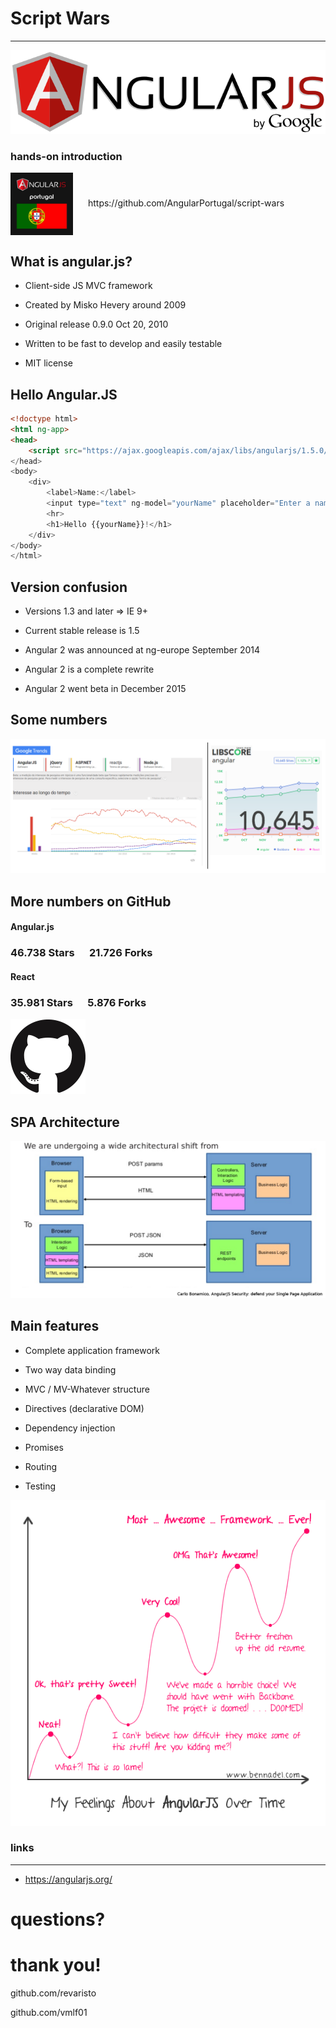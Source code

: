 # Script Wars
------

![](images/angular-logo.png)

### hands-on introduction

<img src="images/angular-portugal.png" style="vertical-align: middle; width: 100px; margin: 0px; margin-right: 20px;" />
https://github.com/AngularPortugal/script-wars




## What is angular.js?
- Client-side JS MVC framework

- Created by Misko Hevery around 2009

- Original release 0.9.0 Oct 20, 2010

- Written to be fast to develop and easily testable

- MIT license




## Hello Angular.JS
```html
<!doctype html>
<html ng-app>
<head>
    <script src="https://ajax.googleapis.com/ajax/libs/angularjs/1.5.0/angular.min.js">script>
</head>
<body>
    <div>
        <label>Name:</label>
        <input type="text" ng-model="yourName" placeholder="Enter a name here">
        <hr>
        <h1>Hello {{yourName}}!</h1>
    </div>
</body>
</html>
```




## Version confusion
- Versions 1.3 and later => IE 9+

- Current stable release is 1.5

- Angular 2 was announced at ng-europe September 2014

- Angular 2 is a complete rewrite

- Angular 2 went beta in December 2015




## Some numbers

![](images/angular-stats.png)




## More numbers on GitHub

#### Angular.js
###  46.738 Stars &nbsp;&nbsp;&nbsp;&nbsp; 21.726 Forks

#### React
###  35.981 Stars &nbsp;&nbsp;&nbsp;&nbsp; 5.876 Forks

![](images/github-mark.png)




## SPA Architecture

![](images/spa-architecture.png)




## Main features
- Complete application framework

- Two way data binding

- MVC / MV-Whatever structure

- Directives (declarative DOM)

- Dependency injection

- Promises

- Routing

- Testing




![](images/feelings_about_angularjs_over_time.png)




### links
------
- https://angularjs.org/





# questions?




# thank you!

github.com/revaristo

github.com/vmlf01
